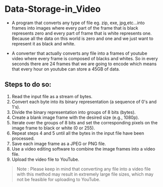# Data-Storage-in_Video

- A program that converts any type of file eg. zip, exe, jpg,etc...into frames into images where every part of the frame that is black represents zero and every part of frame that is white represents one. Because all the data on this world is zero and one and we just want to represent it as black and white.

- A converter that actually converts any file into a frames of youtube video where every frame is composed of blacks and whites. So in every seconds there are 24 frames that we are going to encode which means that every hour on youtube can store a 45GB of data.

## Steps to do so:

1. Read the input file as a stream of bytes.
2. Convert each byte into its binary representation (a sequence of 0's and 1's).
3. Divide the binary representation into groups of 8 bits (bytes).
4. Create a blank image frame with the desired size (e.g., 1080p).
5. Iterate over the groups of 8 bits and set the corresponding pixels on the image frame to black or white (0 or 255).
6. Repeat steps 4 and 5 until all the bytes in the input file have been processed.
7. Save each image frame as a JPEG or PNG file.
8. Use a video editing software to combine the image frames into a video file.
9. Upload the video file to YouTube.

> Note : Please keep in mind that converting any file into a video file with this method may result in extremely large file sizes, which may not be feasible for uploading to YouTube.
>
